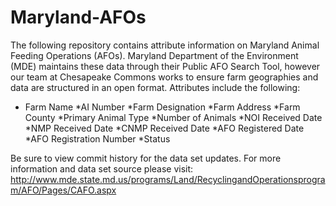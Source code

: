 # Maryland-AFOs
The following repository contains attribute information on Maryland Animal Feeding Operations (AFOs).  Maryland Department of the Environment (MDE) maintains these data through their Public AFO Search Tool, however our team at Chesapeake Commons works to ensure farm geographies and data are structured in an open format.  Attributes include the following:

* Farm Name
*AI Number
*Farm Designation
*Farm Address
*Farm County
*Primary Animal Type
*Number of Animals
*NOI Received Date
*NMP Received Date
*CNMP Received Date
*AFO Registered Date
*AFO Registration Number
*Status

Be sure to view commit history for the data set updates.  For more information and data set source please visit:  http://www.mde.state.md.us/programs/Land/RecyclingandOperationsprogram/AFO/Pages/CAFO.aspx
